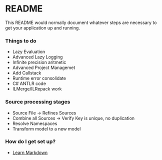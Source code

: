 # README #

This README would normally document whatever steps are necessary to get your application up and running.

### Things to do ###

* Lazy Evaluation
* Advanced Lazy Logging
* Infinite precision aritmetic
* Advanced Project Managemet
* Add Callstack
* Runtime error consolidate
* C# ANTLR code
* ILMerge/ILRepack work

### Source processing stages ###

* Source File -> Refines Sources
* Combine all Sources -> Verify Key is unique, no duplication
* Resolve Namespaces
* Transform model to a new model

### How do I get set up? ###

* [Learn Markdown](https://bitbucket.org/tutorials/markdowndemo)
